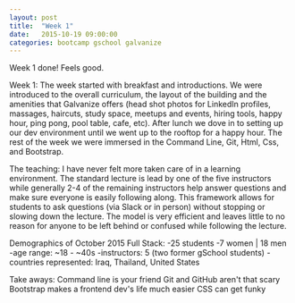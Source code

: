 ```yaml
---
layout: post
title:  "Week 1"
date:   2015-10-19 09:00:00
categories: bootcamp gschool galvanize
---
```

Week 1 done! Feels good. 

Week 1: The week started with breakfast and introductions. We were introduced to the overall curriculum, the layout of the building and the amenities that Galvanize offers (head shot photos for LinkedIn profiles, massages, haircuts, study space, meetups and events, hiring tools, happy hour, ping pong, pool table, cafe, etc). After lunch we dove in to setting up our dev environment until we went up to the rooftop for a happy hour. The rest of the week we were immersed in the Command Line, Git, Html, Css, and Bootstrap.

The teaching: I have never felt more taken care of in a learning environment. The standard lecture is lead by one of the five instructors while generally 2-4 of the remaining instructors help answer questions and make sure everyone is easily following along. This framework allows for students to ask questions (via Slack or in person) without stopping or slowing down the lecture. The model is very efficient and leaves little to no reason for anyone to be left behind or confused while following the lecture.

Demographics of October 2015 Full Stack:
-25 students
-7 women | 18 men
-age range: ~18 - ~40s
-instructors: 5 (two former gSchool students)
-countries represented: Iraq, Thailand, United States

Take aways:
Command line is your friend
Git and GitHub aren't that scary
Bootstrap makes a frontend dev's life much easier
CSS can get funky

